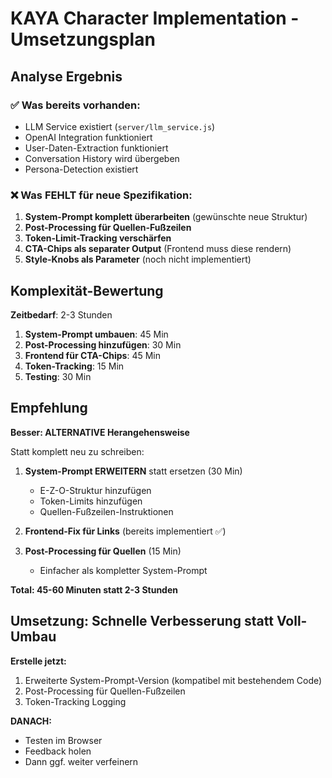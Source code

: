 # KAYA Character Implementation - Umsetzungsplan

## Analyse Ergebnis

### ✅ Was bereits vorhanden:
- LLM Service existiert (`server/llm_service.js`)
- OpenAI Integration funktioniert
- User-Daten-Extraction funktioniert
- Conversation History wird übergeben
- Persona-Detection existiert

### ❌ Was FEHLT für neue Spezifikation:

1. **System-Prompt komplett überarbeiten** (gewünschte neue Struktur)
2. **Post-Processing für Quellen-Fußzeilen**
3. **Token-Limit-Tracking verschärfen**
4. **CTA-Chips als separater Output** (Frontend muss diese rendern)
5. **Style-Knobs als Parameter** (noch nicht implementiert)

## Komplexität-Bewertung

**Zeitbedarf**: 2-3 Stunden

1. **System-Prompt umbauen**: 45 Min
2. **Post-Processing hinzufügen**: 30 Min  
3. **Frontend für CTA-Chips**: 45 Min
4. **Token-Tracking**: 15 Min
5. **Testing**: 30 Min

## Empfehlung

**Besser: ALTERNATIVE Herangehensweise**

Statt komplett neu zu schreiben:

1. **System-Prompt ERWEITERN** statt ersetzen (30 Min)
   - E-Z-O-Struktur hinzufügen
   - Token-Limits hinzufügen
   - Quellen-Fußzeilen-Instruktionen

2. **Frontend-Fix für Links** (bereits implementiert ✅)

3. **Post-Processing für Quellen** (15 Min)
   - Einfacher als kompletter System-Prompt

**Total: 45-60 Minuten statt 2-3 Stunden**

## Umsetzung: Schnelle Verbesserung statt Voll-Umbau

**Erstelle jetzt:**
1. Erweiterte System-Prompt-Version (kompatibel mit bestehendem Code)
2. Post-Processing für Quellen-Fußzeilen
3. Token-Tracking Logging

**DANACH:**
- Testen im Browser
- Feedback holen
- Dann ggf. weiter verfeinern

